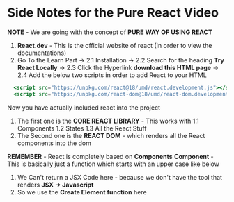 # Side Notes for the Pure React Video 

**NOTE** - We are going with the concept of **PURE WAY OF USING REACT**


1. **React.dev** - This is the official website of react (In order to view the documentations)
2. Go To the Learn Part -> 
  2.1 Installation -> 
  2.2 Search for the heading **Try React Locally** -> 
  2.3 Click the Hyperlink **download this HTML page** -> 
  2.4 Add the below two scripts in order to add React to your HTML
  ```jsx
    <script src="https://unpkg.com/react@18/umd/react.development.js"></script>
    <script src="https://unpkg.com/react-dom@18/umd/react-dom.development.js"></script>
  ```
  Now you have actually included react into the project
  1. The first one is the **CORE REACT LIBRARY** - This works with 
    1.1 Components
    1.2 States
    1.3 All the React Stuff
  2. The Second one is the **REACT DOM** - which renders all the React components into the dom


**REMEMBER**  - React is completely based on **Components**
**Component** - This is basically just a function which starts with an upper case like below 
1. We Can't return a JSX Code here - because we don't have the tool that renders **JSX -> Javascript**
2. So we use the **Create Element function** here
```jsx
```
